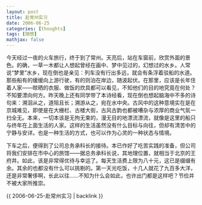 ```yaml
---
layout: post
title: 赴常州实习
date: 2006-06-25
categories: [thoughts]
tags: [随想]
mathjax: false
---
```


今天经过一夜的火车旅行，终于到了常州。天亮后，站在车窗前，欣赏外面的景色。的确，一草一木都让人想起曾经在画中、梦中见过的，幻想过的水乡。人常说“梦里”水乡，现在倒也是亲见：列车没有行出多远，就会有条浮着驳船的水道。那些船有的缓缓向上游行驶，有的则泊在岸边，随波起伏。在那里，应该是长年住着人家——晾晒的衣服、做饭的炊具都可以看见，不知他们的目的地究竟在何处？不知要漂向何方。昨天晚上还有同学带了本诗经看，现在倒也想起脑海中不多的诗句来：溯洄从之，道阻且长；溯游从之，宛在水中央。古风中的这种意境实在是在京城难见，即使是在大栅栏、古楼大街，古风古韵也都被嘈杂与浓厚的商业气氛一扫全无。本来，一切本该是无拘无束的，漫无目的地漂流漂流，就像是这里的船只与终年在上面生活的人家。这样的生活虽然没有什么目标与向往，但却有清苦中的宁静与安详。也是一种生活的方式，也可以作为心灵的一种状态与情境。

下车之后，便得到了公司总务承科长的接待。本已作好了吃苦实践的准备，但公司将我们安排在市中心的旅馆——据总务承科长说，其地理位置，就相当于北京的王府井。如此，该是非常得优待与幸运了。每天生活费上限为八十元，这已是缀缀有余。其余的也都没有什么可以挑剔的。第一天光吃饭，十几人就花了九百多大洋，还是非常奢侈啊，长此以往……不知为什么会如此，也许出门都是这样吧？节俭并不被大家所推崇。

{{ 2006-06-25-赴常州实习 | backlink }}
